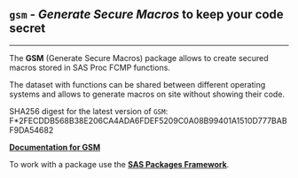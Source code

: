 ## `gsm` - *Generate Secure Macros* to keep your code secret

---

The **GSM** (Generate Secure Macros) package allows
to create secured macros stored in SAS Proc FCMP functions.

The dataset with functions can be shared between different operating systems
and allows to generate macros on site without showing their code.

SHA256 digest for the latest version of `GSM`: F*2FECDDB568B38E206CA4ADA6FDEF5209C0A08B99401A1510D777BABF9DA54682

[**Documentation for GSM**](./gsm.md "Documentation for GSM")

To work with a package use the [**SAS Packages Framework**](https://github.com/yabwon/SAS_PACKAGES/blob/main/README.md "SPFinit").
